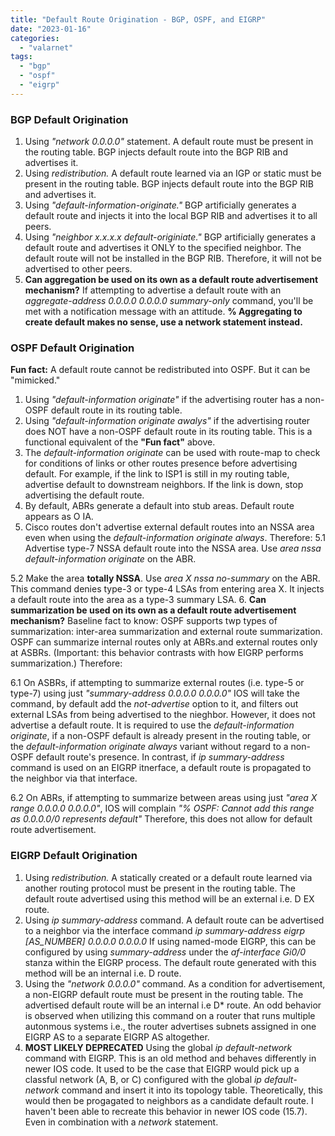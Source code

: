 ```yaml
---
title: "Default Route Origination - BGP, OSPF, and EIGRP"
date: "2023-01-16"
categories: 
  - "valarnet"
tags: 
  - "bgp"
  - "ospf"
  - "eigrp"
---
```

### BGP Default Origination
1. Using *"network 0.0.0.0"* statement. A default route must be present in the routing table. BGP injects default route into the BGP RIB and advertises it.
2. Using *redistribution.* A default route learned via an IGP or static must be present in the routing table. BGP injects default route into the BGP RIB and advertises it.
3. Using *"default-information-originate."* BGP artificially generates a default route and injects it into the local BGP RIB and advertises it to all peers.
4. Using *"neighbor x.x.x.x default-originiate."* BGP artificially generates a default route and advertises it ONLY to the specified neighbor. The default route will not be installed in the BGP RIB. Therefore, it will not be advertised to other peers.
5. **Can aggregation be used on its own as a default route advertisement mechanism?** If attempting to advertise a default route with an *aggregate-address 0.0.0.0 0.0.0.0 summary-only* command, you'll be met with a notification message with an attitude. **% Aggregating to create default makes no sense, use a network statement instead.**

### OSPF Default Origination
**Fun fact:** A default route cannot be redistributed into OSPF. But it can be "mimicked."
1. Using *"default-information originate"* if the advertising router has a non-OSPF default route in its routing table.
2. Using *"default-information originate awalys"* if the advertising router does NOT have a non-OSPF default route in its routing table. This is a functional equivalent of the **"Fun fact"** above.
3. The *default-information originate* can be used with route-map to check for conditions of links or other routes presence before advertising default. For example, if the link to ISP1 is still in my routing table, advertise default to downstream neighbors. If the link is down, stop advertising the default route.
4. By default, ABRs generate a default into stub areas. Default route appears as O IA.
5. Cisco routes don't advertise external default routes into an NSSA area even when using the *default-information originate always*. Therefore:
  5.1 Advertise type-7 NSSA default route into the NSSA area. Use *area nssa default-information originate* on the ABR.
  
  5.2 Make the area **totally NSSA**. Use *area X nssa no-summary* on the ABR. This command denies type-3 or type-4 LSAs from entering area X. It injects a default route into the area as a type-3 summary LSA.
6. **Can summarization be used on its own as a default route advertisement mechanism?** Baseline fact to know: OSPF supports twp types of summarization: inter-area summarization and external route summarization. OSPF can summarize internal routes only at ABRs.and external routes only at ASBRs. (Important: this behavior contrasts with how EIGRP performs summarization.) Therefore:

  6.1 On ASBRs, if attempting to summarize external routes (i.e. type-5 or type-7) using just *"summary-address 0.0.0.0 0.0.0.0"* IOS will take the command, by default add the *not-advertise* option to it, and filters out external LSAs from being advertised to the nieghbor. However, it does not advertise a default route. It is required to use the *default-information originate*, if a non-OSPF default is already present in the routing table, or the *default-information originate always* variant without regard to a non-OSPF default route's presence. In contrast, if *ip summary-address* command is used on an EIGRP itnerface, a default route is propagated to the neighbor via that interface.

  6.2 On ABRs, if attempting to summarize between areas using just *"area X range 0.0.0.0 0.0.0.0"*, IOS will complain *"% OSPF: Cannot add this range as 0.0.0.0/0 represents default"* Therefore, this does not allow for default route advertisement.

### EIGRP Default Origination
1. Using *redistribution.* A statically created or a default route learned via another routing protocol must be present in the routing table. The default route advertised using this method will be an external i.e. D EX route.
2. Using *ip summary-address* command.  A default route can be advertised to a neighbor via the interface command *ip summary-address eigrp [AS_NUMBER] 0.0.0.0 0.0.0.0* If using named-mode EIGRP, this can be configured by using *summary-address* under the *af-interface Gi0/0* stanza within the EIGRP process. The default route generated with this method will be an internal i.e. D route.  
4. Using the *"network 0.0.0.0"* command. As a condition for advertisement, a non-EIGRP default route must be present in the routing table. The advertised default route will be an internal i.e D* route. An odd behavior is observed when utilizing this command on a router that runs multiple autonmous systems i.e., the router advertises subnets assigned in one EIGRP AS to a separate EIGRP AS altogether.
5. **MOST LIKELY DEPRECATED** Using the global *ip default-network* command with EIGRP. This is an old method and behaves differently in newer IOS code. It used to be the case that EIGRP would pick up a classful network (A, B, or C) configured with the global *ip default-network* command and insert it into its topology table.  Theoretically, this would then be progagated to neighbors as a candidate default route. I haven't been able to recreate this behavior in newer IOS code (15.7). Even in combination with a *network* statement.